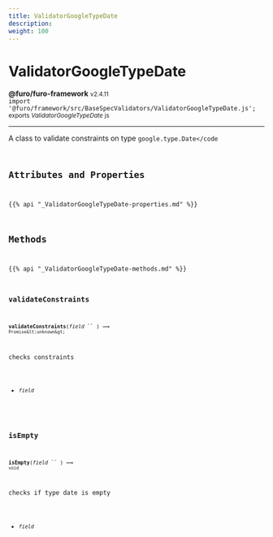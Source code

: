 ```yaml
---
title: ValidatorGoogleTypeDate
description: 
weight: 100
---
```


# ValidatorGoogleTypeDate

**@furo/furo-framework** <small>v2.4.11</small>
<br>`import '@furo/framework/src/BaseSpecValidators/ValidatorGoogleTypeDate.js';`<small>
<br>exports *ValidatorGoogleTypeDate* js</small>


****

A class to validate constraints on type <code>google.type.Date</code

## Attributes and Properties
{{% api "_ValidatorGoogleTypeDate-properties.md" %}}









## Methods
{{% api "_ValidatorGoogleTypeDate-methods.md" %}}


### **validateConstraints**
<small>**validateConstraints**(*field* `` ) ⟹ `Promise&lt;unknown&gt;`</small>

checks constraints

- <small>*field* </small>
<br><br>

### **isEmpty**
<small>**isEmpty**(*field* `` ) ⟹ `void`</small>

checks if type date is empty

- <small>*field* </small>
<br><br>


